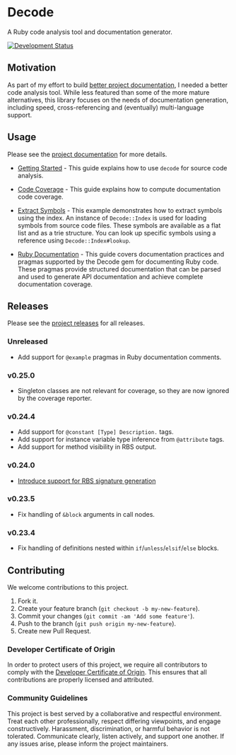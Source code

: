 # Decode

A Ruby code analysis tool and documentation generator.

[![Development Status](https://github.com/socketry/decode/workflows/Test/badge.svg)](https://github.com/socketry/decode/actions?workflow=Test)

## Motivation

As part of my effort to build [better project documentation](https://github.com/socketry/utopia-project), I needed a better code analysis tool. While less featured than some of the more mature alternatives, this library focuses on the needs of documentation generation, including speed, cross-referencing and (eventually) multi-language support.

## Usage

Please see the [project documentation](https://socketry.github.io/decode/) for more details.

  - [Getting Started](https://socketry.github.io/decode/guides/getting-started/index) - This guide explains how to use `decode` for source code analysis.

  - [Code Coverage](https://socketry.github.io/decode/guides/code-coverage/index) - This guide explains how to compute documentation code coverage.

  - [Extract Symbols](https://socketry.github.io/decode/guides/extract-symbols/index) - This example demonstrates how to extract symbols using the index. An instance of <code class="language-ruby">Decode::Index</code> is used for loading symbols from source code files. These symbols are available as a flat list and as a trie structure. You can look up specific symbols using a reference using <code class="language-ruby">Decode::Index\#lookup</code>.

  - [Ruby Documentation](https://socketry.github.io/decode/guides/ruby-documentation/index) - This guide covers documentation practices and pragmas supported by the Decode gem for documenting Ruby code. These pragmas provide structured documentation that can be parsed and used to generate API documentation and achieve complete documentation coverage.

## Releases

Please see the [project releases](https://socketry.github.io/decode/releases/index) for all releases.

### Unreleased

  - Add support for `@example` pragmas in Ruby documentation comments.

### v0.25.0

  - Singleton classes are not relevant for coverage, so they are now ignored by the coverage reporter.

### v0.24.4

  - Add support for `@constant [Type] Description.` tags.
  - Add support for instance variable type inference from `@attribute` tags.
  - Add support for method visibility in RBS output.

### v0.24.0

  - [Introduce support for RBS signature generation](https://socketry.github.io/decode/releases/index#introduce-support-for-rbs-signature-generation)

### v0.23.5

  - Fix handling of `&block` arguments in call nodes.

### v0.23.4

  - Fix handling of definitions nested within `if`/`unless`/`elsif`/`else` blocks.

## Contributing

We welcome contributions to this project.

1.  Fork it.
2.  Create your feature branch (`git checkout -b my-new-feature`).
3.  Commit your changes (`git commit -am 'Add some feature'`).
4.  Push to the branch (`git push origin my-new-feature`).
5.  Create new Pull Request.

### Developer Certificate of Origin

In order to protect users of this project, we require all contributors to comply with the [Developer Certificate of Origin](https://developercertificate.org/). This ensures that all contributions are properly licensed and attributed.

### Community Guidelines

This project is best served by a collaborative and respectful environment. Treat each other professionally, respect differing viewpoints, and engage constructively. Harassment, discrimination, or harmful behavior is not tolerated. Communicate clearly, listen actively, and support one another. If any issues arise, please inform the project maintainers.
